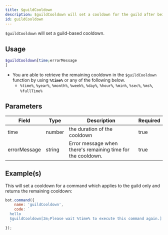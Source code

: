 ```yaml
---
title: $guildCooldown
description: $guildCooldown will set a cooldown for the guild after being used.
id: guildCooldown
---
```


`$guildCooldown` will set a guild-based cooldown.

## Usage

```php
$guildCooldown[time;errorMessage
]
```

* You are able to retrieve the remaining cooldown in the `$guildCooldown` function by using **`%time%`** or any of the
  following below.
    * `%time%`, `%year%`, `%month%`, `%week%`, `%day%`, `%hour%`, `%min%`, `%sec%`, `%ms%`, `%fullTime%`

## Parameters

| Field         | Type   | Description                                                | Required |
|---------------|--------|------------------------------------------------------------|----------|
| time          | number | the duration of the cooldown                               | true     |
| errorMessage | string | Error message when there's remaining time for the cooldown. | true |

## Example(s)

This will set a cooldown for a command which applies to the guild only and returns the remaining cooldown:

```javascript
bot.command({
    name: 'guildCooldown',
    code: `
  hello
  $guildCooldown[2m;Please wait %time% to execute this command again.]
  `
});
```
